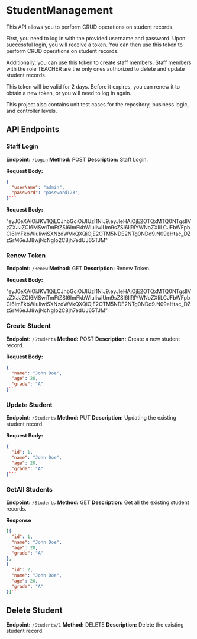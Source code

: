 # StudentManagement

This API allows you to perform CRUD operations on student records.

First, you need to log in with the provided username and password. Upon successful login, you will receive a token. You can then use this token to perform CRUD operations on student records. 

Additionally, you can use this token to create staff members. Staff members with the role TEACHER are the only ones authorized to delete and update student records.

This token will be valid for 2 days. Before it expires, you can renew it to obtain a new token, or you will need to log in again.

This project also contains unit test cases for the repository, business logic, and controller levels.

## API Endpoints

### Staff Login

**Endpoint:** `/Login`
**Method:** POST
**Description:** Staff Login.

**Request Body:**
```json
{
  "userName": "admin",
  "password": "password123",
}```
```

**Request Body:**

"eyJ0eXAiOiJKV1QiLCJhbGciOiJIUzI1NiJ9.eyJleHAiOjE2OTQxMTQ0NTgsIlVzZXJJZCI6MSwiTmFtZSI6ImFkbWluIiwiUm9sZSI6IlRlYWNoZXIiLCJFbWFpbCI6ImFkbWluIiwiSXNzdWVkQXQiOjE2OTM5NDE2NTg0NDd9.N09eHtac_DZzSrM6eJJ8wjNcNgIo2C8jh7edUJ65TJM"

### Renew Token

**Endpoint:** `/Renew`
**Method:** GET
**Description:** Renew Token.


**Request Body:**

"eyJ0eXAiOiJKV1QiLCJhbGciOiJIUzI1NiJ9.eyJleHAiOjE2OTQxMTQ0NTgsIlVzZXJJZCI6MSwiTmFtZSI6ImFkbWluIiwiUm9sZSI6IlRlYWNoZXIiLCJFbWFpbCI6ImFkbWluIiwiSXNzdWVkQXQiOjE2OTM5NDE2NTg0NDd9.N09eHtac_DZzSrM6eJJ8wjNcNgIo2C8jh7edUJ65TJM"

### Create Student

**Endpoint:** `/Students`
**Method:** POST
**Description:** Create a new student record.

**Request Body:**
```json
{
  "name": "John Doe",
  "age": 20,
  "grade": "A"
}```
```
### Update Student

**Endpoint:** `/Students`
**Method:** PUT
**Description:** Updating the existing student record.

**Request Body:**
```json
{
  "id": 1,
  "name": "John Doe",
  "age": 20,
  "grade": "A"
}```
```
### GetAll Students
**Endpoint:** `/Students`
**Method:** GET
**Description:** Get all the existing student records.

**Response**
```json
[{
  "id": 1,
  "name": "John Doe",
  "age": 20,
  "grade": "A"
},
{
  "id": 2,
  "name": "John Doe",
  "age": 20,
  "grade": "A"
}]```
```

## Delete Student
**Endpoint:** `/Students/1`
**Method:** DELETE
**Description:** Delete the existing student record.



